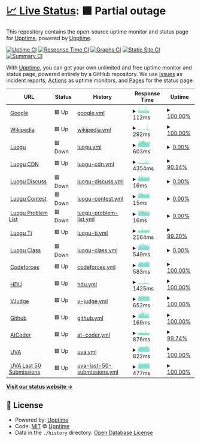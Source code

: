 # [📈 Live Status](https://upptime.github.io/upptime): <!--live status--> **🟧 Partial outage**

This repository contains the open-source uptime monitor and status page for [Upptime](https://upptime.js.org), powered by [Upptime](https://github.com/upptime/upptime).

[![Uptime CI](https://github.com/bitsstdcheee/luogu-status/workflows/Uptime%20CI/badge.svg)](https://github.com/bitsstdcheee/luogu-status/actions?query=workflow%3A%22Uptime+CI%22)
[![Response Time CI](https://github.com/bitsstdcheee/luogu-status/workflows/Response%20Time%20CI/badge.svg)](https://github.com/bitsstdcheee/luogu-status/actions?query=workflow%3A%22Response+Time+CI%22)
[![Graphs CI](https://github.com/bitsstdcheee/luogu-status/workflows/Graphs%20CI/badge.svg)](https://github.com/bitsstdcheee/luogu-status/actions?query=workflow%3A%22Graphs+CI%22)
[![Static Site CI](https://github.com/bitsstdcheee/luogu-status/workflows/Static%20Site%20CI/badge.svg)](https://github.com/bitsstdcheee/luogu-status/actions?query=workflow%3A%22Static+Site+CI%22)
[![Summary CI](https://github.com/bitsstdcheee/luogu-status/workflows/Summary%20CI/badge.svg)](https://github.com/bitsstdcheee/luogu-status/actions?query=workflow%3A%22Summary+CI%22)

With [Upptime](https://upptime.js.org), you can get your own unlimited and free uptime monitor and status page, powered entirely by a GitHub repository. We use [Issues](https://github.com/upptime/upptime/issues) as incident reports, [Actions](https://github.com/bitsstdcheee/luogu-status/actions) as uptime monitors, and [Pages](https://upptime.github.io/upptime) for the status page.

<!--start: status pages-->
<!-- This summary is generated by Upptime (https://github.com/upptime/upptime) -->
<!-- Do not edit this manually, your changes will be overwritten -->
<!-- prettier-ignore -->
| URL | Status | History | Response Time | Uptime |
| --- | ------ | ------- | ------------- | ------ |
| <img alt="" src="https://icons.duckduckgo.com/ip3/www.google.com.ico" height="13"> [Google](https://www.google.com) | 🟩 Up | [google.yml](https://github.com/bitsstdcheee/luogu-status/commits/HEAD/history/google.yml) | <details><summary><img alt="Response time graph" src="./graphs/google/response-time-week.png" height="20"> 112ms</summary><br><a href="https://bitsstdcheee.github.io/luogu-status/history/google"><img alt="Response time 107" src="https://img.shields.io/endpoint?url=https%3A%2F%2Fraw.githubusercontent.com%2Fbitsstdcheee%2Fluogu-status%2FHEAD%2Fapi%2Fgoogle%2Fresponse-time.json"></a><br><a href="https://bitsstdcheee.github.io/luogu-status/history/google"><img alt="24-hour response time 127" src="https://img.shields.io/endpoint?url=https%3A%2F%2Fraw.githubusercontent.com%2Fbitsstdcheee%2Fluogu-status%2FHEAD%2Fapi%2Fgoogle%2Fresponse-time-day.json"></a><br><a href="https://bitsstdcheee.github.io/luogu-status/history/google"><img alt="7-day response time 112" src="https://img.shields.io/endpoint?url=https%3A%2F%2Fraw.githubusercontent.com%2Fbitsstdcheee%2Fluogu-status%2FHEAD%2Fapi%2Fgoogle%2Fresponse-time-week.json"></a><br><a href="https://bitsstdcheee.github.io/luogu-status/history/google"><img alt="30-day response time 109" src="https://img.shields.io/endpoint?url=https%3A%2F%2Fraw.githubusercontent.com%2Fbitsstdcheee%2Fluogu-status%2FHEAD%2Fapi%2Fgoogle%2Fresponse-time-month.json"></a><br><a href="https://bitsstdcheee.github.io/luogu-status/history/google"><img alt="1-year response time 107" src="https://img.shields.io/endpoint?url=https%3A%2F%2Fraw.githubusercontent.com%2Fbitsstdcheee%2Fluogu-status%2FHEAD%2Fapi%2Fgoogle%2Fresponse-time-year.json"></a></details> | <details><summary><a href="https://bitsstdcheee.github.io/luogu-status/history/google">100.00%</a></summary><a href="https://bitsstdcheee.github.io/luogu-status/history/google"><img alt="All-time uptime 100.00%" src="https://img.shields.io/endpoint?url=https%3A%2F%2Fraw.githubusercontent.com%2Fbitsstdcheee%2Fluogu-status%2FHEAD%2Fapi%2Fgoogle%2Fuptime.json"></a><br><a href="https://bitsstdcheee.github.io/luogu-status/history/google"><img alt="24-hour uptime 100.00%" src="https://img.shields.io/endpoint?url=https%3A%2F%2Fraw.githubusercontent.com%2Fbitsstdcheee%2Fluogu-status%2FHEAD%2Fapi%2Fgoogle%2Fuptime-day.json"></a><br><a href="https://bitsstdcheee.github.io/luogu-status/history/google"><img alt="7-day uptime 100.00%" src="https://img.shields.io/endpoint?url=https%3A%2F%2Fraw.githubusercontent.com%2Fbitsstdcheee%2Fluogu-status%2FHEAD%2Fapi%2Fgoogle%2Fuptime-week.json"></a><br><a href="https://bitsstdcheee.github.io/luogu-status/history/google"><img alt="30-day uptime 100.00%" src="https://img.shields.io/endpoint?url=https%3A%2F%2Fraw.githubusercontent.com%2Fbitsstdcheee%2Fluogu-status%2FHEAD%2Fapi%2Fgoogle%2Fuptime-month.json"></a><br><a href="https://bitsstdcheee.github.io/luogu-status/history/google"><img alt="1-year uptime 100.00%" src="https://img.shields.io/endpoint?url=https%3A%2F%2Fraw.githubusercontent.com%2Fbitsstdcheee%2Fluogu-status%2FHEAD%2Fapi%2Fgoogle%2Fuptime-year.json"></a></details>
| <img alt="" src="https://icons.duckduckgo.com/ip3/en.wikipedia.org.ico" height="13"> [Wikipedia](https://en.wikipedia.org) | 🟩 Up | [wikipedia.yml](https://github.com/bitsstdcheee/luogu-status/commits/HEAD/history/wikipedia.yml) | <details><summary><img alt="Response time graph" src="./graphs/wikipedia/response-time-week.png" height="20"> 292ms</summary><br><a href="https://bitsstdcheee.github.io/luogu-status/history/wikipedia"><img alt="Response time 235" src="https://img.shields.io/endpoint?url=https%3A%2F%2Fraw.githubusercontent.com%2Fbitsstdcheee%2Fluogu-status%2FHEAD%2Fapi%2Fwikipedia%2Fresponse-time.json"></a><br><a href="https://bitsstdcheee.github.io/luogu-status/history/wikipedia"><img alt="24-hour response time 296" src="https://img.shields.io/endpoint?url=https%3A%2F%2Fraw.githubusercontent.com%2Fbitsstdcheee%2Fluogu-status%2FHEAD%2Fapi%2Fwikipedia%2Fresponse-time-day.json"></a><br><a href="https://bitsstdcheee.github.io/luogu-status/history/wikipedia"><img alt="7-day response time 292" src="https://img.shields.io/endpoint?url=https%3A%2F%2Fraw.githubusercontent.com%2Fbitsstdcheee%2Fluogu-status%2FHEAD%2Fapi%2Fwikipedia%2Fresponse-time-week.json"></a><br><a href="https://bitsstdcheee.github.io/luogu-status/history/wikipedia"><img alt="30-day response time 233" src="https://img.shields.io/endpoint?url=https%3A%2F%2Fraw.githubusercontent.com%2Fbitsstdcheee%2Fluogu-status%2FHEAD%2Fapi%2Fwikipedia%2Fresponse-time-month.json"></a><br><a href="https://bitsstdcheee.github.io/luogu-status/history/wikipedia"><img alt="1-year response time 235" src="https://img.shields.io/endpoint?url=https%3A%2F%2Fraw.githubusercontent.com%2Fbitsstdcheee%2Fluogu-status%2FHEAD%2Fapi%2Fwikipedia%2Fresponse-time-year.json"></a></details> | <details><summary><a href="https://bitsstdcheee.github.io/luogu-status/history/wikipedia">100.00%</a></summary><a href="https://bitsstdcheee.github.io/luogu-status/history/wikipedia"><img alt="All-time uptime 100.00%" src="https://img.shields.io/endpoint?url=https%3A%2F%2Fraw.githubusercontent.com%2Fbitsstdcheee%2Fluogu-status%2FHEAD%2Fapi%2Fwikipedia%2Fuptime.json"></a><br><a href="https://bitsstdcheee.github.io/luogu-status/history/wikipedia"><img alt="24-hour uptime 100.00%" src="https://img.shields.io/endpoint?url=https%3A%2F%2Fraw.githubusercontent.com%2Fbitsstdcheee%2Fluogu-status%2FHEAD%2Fapi%2Fwikipedia%2Fuptime-day.json"></a><br><a href="https://bitsstdcheee.github.io/luogu-status/history/wikipedia"><img alt="7-day uptime 100.00%" src="https://img.shields.io/endpoint?url=https%3A%2F%2Fraw.githubusercontent.com%2Fbitsstdcheee%2Fluogu-status%2FHEAD%2Fapi%2Fwikipedia%2Fuptime-week.json"></a><br><a href="https://bitsstdcheee.github.io/luogu-status/history/wikipedia"><img alt="30-day uptime 100.00%" src="https://img.shields.io/endpoint?url=https%3A%2F%2Fraw.githubusercontent.com%2Fbitsstdcheee%2Fluogu-status%2FHEAD%2Fapi%2Fwikipedia%2Fuptime-month.json"></a><br><a href="https://bitsstdcheee.github.io/luogu-status/history/wikipedia"><img alt="1-year uptime 100.00%" src="https://img.shields.io/endpoint?url=https%3A%2F%2Fraw.githubusercontent.com%2Fbitsstdcheee%2Fluogu-status%2FHEAD%2Fapi%2Fwikipedia%2Fuptime-year.json"></a></details>
| <img alt="" src="https://icons.duckduckgo.com/ip3/www.luogu.com.cn.ico" height="13"> [Luogu](https://www.luogu.com.cn) | 🟥 Down | [luogu.yml](https://github.com/bitsstdcheee/luogu-status/commits/HEAD/history/luogu.yml) | <details><summary><img alt="Response time graph" src="./graphs/luogu/response-time-week.png" height="20"> 603ms</summary><br><a href="https://bitsstdcheee.github.io/luogu-status/history/luogu"><img alt="Response time 1013" src="https://img.shields.io/endpoint?url=https%3A%2F%2Fraw.githubusercontent.com%2Fbitsstdcheee%2Fluogu-status%2FHEAD%2Fapi%2Fluogu%2Fresponse-time.json"></a><br><a href="https://bitsstdcheee.github.io/luogu-status/history/luogu"><img alt="24-hour response time 665" src="https://img.shields.io/endpoint?url=https%3A%2F%2Fraw.githubusercontent.com%2Fbitsstdcheee%2Fluogu-status%2FHEAD%2Fapi%2Fluogu%2Fresponse-time-day.json"></a><br><a href="https://bitsstdcheee.github.io/luogu-status/history/luogu"><img alt="7-day response time 603" src="https://img.shields.io/endpoint?url=https%3A%2F%2Fraw.githubusercontent.com%2Fbitsstdcheee%2Fluogu-status%2FHEAD%2Fapi%2Fluogu%2Fresponse-time-week.json"></a><br><a href="https://bitsstdcheee.github.io/luogu-status/history/luogu"><img alt="30-day response time 891" src="https://img.shields.io/endpoint?url=https%3A%2F%2Fraw.githubusercontent.com%2Fbitsstdcheee%2Fluogu-status%2FHEAD%2Fapi%2Fluogu%2Fresponse-time-month.json"></a><br><a href="https://bitsstdcheee.github.io/luogu-status/history/luogu"><img alt="1-year response time 1013" src="https://img.shields.io/endpoint?url=https%3A%2F%2Fraw.githubusercontent.com%2Fbitsstdcheee%2Fluogu-status%2FHEAD%2Fapi%2Fluogu%2Fresponse-time-year.json"></a></details> | <details><summary><a href="https://bitsstdcheee.github.io/luogu-status/history/luogu">0.00%</a></summary><a href="https://bitsstdcheee.github.io/luogu-status/history/luogu"><img alt="All-time uptime 56.38%" src="https://img.shields.io/endpoint?url=https%3A%2F%2Fraw.githubusercontent.com%2Fbitsstdcheee%2Fluogu-status%2FHEAD%2Fapi%2Fluogu%2Fuptime.json"></a><br><a href="https://bitsstdcheee.github.io/luogu-status/history/luogu"><img alt="24-hour uptime 0.00%" src="https://img.shields.io/endpoint?url=https%3A%2F%2Fraw.githubusercontent.com%2Fbitsstdcheee%2Fluogu-status%2FHEAD%2Fapi%2Fluogu%2Fuptime-day.json"></a><br><a href="https://bitsstdcheee.github.io/luogu-status/history/luogu"><img alt="7-day uptime 0.00%" src="https://img.shields.io/endpoint?url=https%3A%2F%2Fraw.githubusercontent.com%2Fbitsstdcheee%2Fluogu-status%2FHEAD%2Fapi%2Fluogu%2Fuptime-week.json"></a><br><a href="https://bitsstdcheee.github.io/luogu-status/history/luogu"><img alt="30-day uptime 38.98%" src="https://img.shields.io/endpoint?url=https%3A%2F%2Fraw.githubusercontent.com%2Fbitsstdcheee%2Fluogu-status%2FHEAD%2Fapi%2Fluogu%2Fuptime-month.json"></a><br><a href="https://bitsstdcheee.github.io/luogu-status/history/luogu"><img alt="1-year uptime 56.38%" src="https://img.shields.io/endpoint?url=https%3A%2F%2Fraw.githubusercontent.com%2Fbitsstdcheee%2Fluogu-status%2FHEAD%2Fapi%2Fluogu%2Fuptime-year.json"></a></details>
| <img alt="" src="https://icons.duckduckgo.com/ip3/cdn.luogu.com.cn.ico" height="13"> [Luogu CDN](https://cdn.luogu.com.cn/fe/loader.js?ver=20230228-2) | 🟩 Up | [luogu-cdn.yml](https://github.com/bitsstdcheee/luogu-status/commits/HEAD/history/luogu-cdn.yml) | <details><summary><img alt="Response time graph" src="./graphs/luogu-cdn/response-time-week.png" height="20"> 4354ms</summary><br><a href="https://bitsstdcheee.github.io/luogu-status/history/luogu-cdn"><img alt="Response time 3895" src="https://img.shields.io/endpoint?url=https%3A%2F%2Fraw.githubusercontent.com%2Fbitsstdcheee%2Fluogu-status%2FHEAD%2Fapi%2Fluogu-cdn%2Fresponse-time.json"></a><br><a href="https://bitsstdcheee.github.io/luogu-status/history/luogu-cdn"><img alt="24-hour response time 4144" src="https://img.shields.io/endpoint?url=https%3A%2F%2Fraw.githubusercontent.com%2Fbitsstdcheee%2Fluogu-status%2FHEAD%2Fapi%2Fluogu-cdn%2Fresponse-time-day.json"></a><br><a href="https://bitsstdcheee.github.io/luogu-status/history/luogu-cdn"><img alt="7-day response time 4354" src="https://img.shields.io/endpoint?url=https%3A%2F%2Fraw.githubusercontent.com%2Fbitsstdcheee%2Fluogu-status%2FHEAD%2Fapi%2Fluogu-cdn%2Fresponse-time-week.json"></a><br><a href="https://bitsstdcheee.github.io/luogu-status/history/luogu-cdn"><img alt="30-day response time 3940" src="https://img.shields.io/endpoint?url=https%3A%2F%2Fraw.githubusercontent.com%2Fbitsstdcheee%2Fluogu-status%2FHEAD%2Fapi%2Fluogu-cdn%2Fresponse-time-month.json"></a><br><a href="https://bitsstdcheee.github.io/luogu-status/history/luogu-cdn"><img alt="1-year response time 3895" src="https://img.shields.io/endpoint?url=https%3A%2F%2Fraw.githubusercontent.com%2Fbitsstdcheee%2Fluogu-status%2FHEAD%2Fapi%2Fluogu-cdn%2Fresponse-time-year.json"></a></details> | <details><summary><a href="https://bitsstdcheee.github.io/luogu-status/history/luogu-cdn">90.14%</a></summary><a href="https://bitsstdcheee.github.io/luogu-status/history/luogu-cdn"><img alt="All-time uptime 95.78%" src="https://img.shields.io/endpoint?url=https%3A%2F%2Fraw.githubusercontent.com%2Fbitsstdcheee%2Fluogu-status%2FHEAD%2Fapi%2Fluogu-cdn%2Fuptime.json"></a><br><a href="https://bitsstdcheee.github.io/luogu-status/history/luogu-cdn"><img alt="24-hour uptime 85.67%" src="https://img.shields.io/endpoint?url=https%3A%2F%2Fraw.githubusercontent.com%2Fbitsstdcheee%2Fluogu-status%2FHEAD%2Fapi%2Fluogu-cdn%2Fuptime-day.json"></a><br><a href="https://bitsstdcheee.github.io/luogu-status/history/luogu-cdn"><img alt="7-day uptime 90.14%" src="https://img.shields.io/endpoint?url=https%3A%2F%2Fraw.githubusercontent.com%2Fbitsstdcheee%2Fluogu-status%2FHEAD%2Fapi%2Fluogu-cdn%2Fuptime-week.json"></a><br><a href="https://bitsstdcheee.github.io/luogu-status/history/luogu-cdn"><img alt="30-day uptime 96.15%" src="https://img.shields.io/endpoint?url=https%3A%2F%2Fraw.githubusercontent.com%2Fbitsstdcheee%2Fluogu-status%2FHEAD%2Fapi%2Fluogu-cdn%2Fuptime-month.json"></a><br><a href="https://bitsstdcheee.github.io/luogu-status/history/luogu-cdn"><img alt="1-year uptime 95.78%" src="https://img.shields.io/endpoint?url=https%3A%2F%2Fraw.githubusercontent.com%2Fbitsstdcheee%2Fluogu-status%2FHEAD%2Fapi%2Fluogu-cdn%2Fuptime-year.json"></a></details>
| <img alt="" src="https://icons.duckduckgo.com/ip3/www.luogu.com.cn.ico" height="13"> [Luogu Discuss](https://www.luogu.com.cn/discuss/lists) | 🟥 Down | [luogu-discuss.yml](https://github.com/bitsstdcheee/luogu-status/commits/HEAD/history/luogu-discuss.yml) | <details><summary><img alt="Response time graph" src="./graphs/luogu-discuss/response-time-week.png" height="20"> 16ms</summary><br><a href="https://bitsstdcheee.github.io/luogu-status/history/luogu-discuss"><img alt="Response time 279" src="https://img.shields.io/endpoint?url=https%3A%2F%2Fraw.githubusercontent.com%2Fbitsstdcheee%2Fluogu-status%2FHEAD%2Fapi%2Fluogu-discuss%2Fresponse-time.json"></a><br><a href="https://bitsstdcheee.github.io/luogu-status/history/luogu-discuss"><img alt="24-hour response time 18" src="https://img.shields.io/endpoint?url=https%3A%2F%2Fraw.githubusercontent.com%2Fbitsstdcheee%2Fluogu-status%2FHEAD%2Fapi%2Fluogu-discuss%2Fresponse-time-day.json"></a><br><a href="https://bitsstdcheee.github.io/luogu-status/history/luogu-discuss"><img alt="7-day response time 16" src="https://img.shields.io/endpoint?url=https%3A%2F%2Fraw.githubusercontent.com%2Fbitsstdcheee%2Fluogu-status%2FHEAD%2Fapi%2Fluogu-discuss%2Fresponse-time-week.json"></a><br><a href="https://bitsstdcheee.github.io/luogu-status/history/luogu-discuss"><img alt="30-day response time 214" src="https://img.shields.io/endpoint?url=https%3A%2F%2Fraw.githubusercontent.com%2Fbitsstdcheee%2Fluogu-status%2FHEAD%2Fapi%2Fluogu-discuss%2Fresponse-time-month.json"></a><br><a href="https://bitsstdcheee.github.io/luogu-status/history/luogu-discuss"><img alt="1-year response time 279" src="https://img.shields.io/endpoint?url=https%3A%2F%2Fraw.githubusercontent.com%2Fbitsstdcheee%2Fluogu-status%2FHEAD%2Fapi%2Fluogu-discuss%2Fresponse-time-year.json"></a></details> | <details><summary><a href="https://bitsstdcheee.github.io/luogu-status/history/luogu-discuss">0.00%</a></summary><a href="https://bitsstdcheee.github.io/luogu-status/history/luogu-discuss"><img alt="All-time uptime 53.93%" src="https://img.shields.io/endpoint?url=https%3A%2F%2Fraw.githubusercontent.com%2Fbitsstdcheee%2Fluogu-status%2FHEAD%2Fapi%2Fluogu-discuss%2Fuptime.json"></a><br><a href="https://bitsstdcheee.github.io/luogu-status/history/luogu-discuss"><img alt="24-hour uptime 0.00%" src="https://img.shields.io/endpoint?url=https%3A%2F%2Fraw.githubusercontent.com%2Fbitsstdcheee%2Fluogu-status%2FHEAD%2Fapi%2Fluogu-discuss%2Fuptime-day.json"></a><br><a href="https://bitsstdcheee.github.io/luogu-status/history/luogu-discuss"><img alt="7-day uptime 0.00%" src="https://img.shields.io/endpoint?url=https%3A%2F%2Fraw.githubusercontent.com%2Fbitsstdcheee%2Fluogu-status%2FHEAD%2Fapi%2Fluogu-discuss%2Fuptime-week.json"></a><br><a href="https://bitsstdcheee.github.io/luogu-status/history/luogu-discuss"><img alt="30-day uptime 38.98%" src="https://img.shields.io/endpoint?url=https%3A%2F%2Fraw.githubusercontent.com%2Fbitsstdcheee%2Fluogu-status%2FHEAD%2Fapi%2Fluogu-discuss%2Fuptime-month.json"></a><br><a href="https://bitsstdcheee.github.io/luogu-status/history/luogu-discuss"><img alt="1-year uptime 53.93%" src="https://img.shields.io/endpoint?url=https%3A%2F%2Fraw.githubusercontent.com%2Fbitsstdcheee%2Fluogu-status%2FHEAD%2Fapi%2Fluogu-discuss%2Fuptime-year.json"></a></details>
| <img alt="" src="https://icons.duckduckgo.com/ip3/www.luogu.com.cn.ico" height="13"> [Luogu Contest](https://www.luogu.com.cn/contest/list) | 🟥 Down | [luogu-contest.yml](https://github.com/bitsstdcheee/luogu-status/commits/HEAD/history/luogu-contest.yml) | <details><summary><img alt="Response time graph" src="./graphs/luogu-contest/response-time-week.png" height="20"> 15ms</summary><br><a href="https://bitsstdcheee.github.io/luogu-status/history/luogu-contest"><img alt="Response time 215" src="https://img.shields.io/endpoint?url=https%3A%2F%2Fraw.githubusercontent.com%2Fbitsstdcheee%2Fluogu-status%2FHEAD%2Fapi%2Fluogu-contest%2Fresponse-time.json"></a><br><a href="https://bitsstdcheee.github.io/luogu-status/history/luogu-contest"><img alt="24-hour response time 17" src="https://img.shields.io/endpoint?url=https%3A%2F%2Fraw.githubusercontent.com%2Fbitsstdcheee%2Fluogu-status%2FHEAD%2Fapi%2Fluogu-contest%2Fresponse-time-day.json"></a><br><a href="https://bitsstdcheee.github.io/luogu-status/history/luogu-contest"><img alt="7-day response time 15" src="https://img.shields.io/endpoint?url=https%3A%2F%2Fraw.githubusercontent.com%2Fbitsstdcheee%2Fluogu-status%2FHEAD%2Fapi%2Fluogu-contest%2Fresponse-time-week.json"></a><br><a href="https://bitsstdcheee.github.io/luogu-status/history/luogu-contest"><img alt="30-day response time 169" src="https://img.shields.io/endpoint?url=https%3A%2F%2Fraw.githubusercontent.com%2Fbitsstdcheee%2Fluogu-status%2FHEAD%2Fapi%2Fluogu-contest%2Fresponse-time-month.json"></a><br><a href="https://bitsstdcheee.github.io/luogu-status/history/luogu-contest"><img alt="1-year response time 215" src="https://img.shields.io/endpoint?url=https%3A%2F%2Fraw.githubusercontent.com%2Fbitsstdcheee%2Fluogu-status%2FHEAD%2Fapi%2Fluogu-contest%2Fresponse-time-year.json"></a></details> | <details><summary><a href="https://bitsstdcheee.github.io/luogu-status/history/luogu-contest">0.00%</a></summary><a href="https://bitsstdcheee.github.io/luogu-status/history/luogu-contest"><img alt="All-time uptime 53.93%" src="https://img.shields.io/endpoint?url=https%3A%2F%2Fraw.githubusercontent.com%2Fbitsstdcheee%2Fluogu-status%2FHEAD%2Fapi%2Fluogu-contest%2Fuptime.json"></a><br><a href="https://bitsstdcheee.github.io/luogu-status/history/luogu-contest"><img alt="24-hour uptime 0.00%" src="https://img.shields.io/endpoint?url=https%3A%2F%2Fraw.githubusercontent.com%2Fbitsstdcheee%2Fluogu-status%2FHEAD%2Fapi%2Fluogu-contest%2Fuptime-day.json"></a><br><a href="https://bitsstdcheee.github.io/luogu-status/history/luogu-contest"><img alt="7-day uptime 0.00%" src="https://img.shields.io/endpoint?url=https%3A%2F%2Fraw.githubusercontent.com%2Fbitsstdcheee%2Fluogu-status%2FHEAD%2Fapi%2Fluogu-contest%2Fuptime-week.json"></a><br><a href="https://bitsstdcheee.github.io/luogu-status/history/luogu-contest"><img alt="30-day uptime 38.98%" src="https://img.shields.io/endpoint?url=https%3A%2F%2Fraw.githubusercontent.com%2Fbitsstdcheee%2Fluogu-status%2FHEAD%2Fapi%2Fluogu-contest%2Fuptime-month.json"></a><br><a href="https://bitsstdcheee.github.io/luogu-status/history/luogu-contest"><img alt="1-year uptime 53.93%" src="https://img.shields.io/endpoint?url=https%3A%2F%2Fraw.githubusercontent.com%2Fbitsstdcheee%2Fluogu-status%2FHEAD%2Fapi%2Fluogu-contest%2Fuptime-year.json"></a></details>
| <img alt="" src="https://icons.duckduckgo.com/ip3/www.luogu.com.cn.ico" height="13"> [Luogu Problem List](https://www.luogu.com.cn/problem/list) | 🟥 Down | [luogu-problem-list.yml](https://github.com/bitsstdcheee/luogu-status/commits/HEAD/history/luogu-problem-list.yml) | <details><summary><img alt="Response time graph" src="./graphs/luogu-problem-list/response-time-week.png" height="20"> 16ms</summary><br><a href="https://bitsstdcheee.github.io/luogu-status/history/luogu-problem-list"><img alt="Response time 326" src="https://img.shields.io/endpoint?url=https%3A%2F%2Fraw.githubusercontent.com%2Fbitsstdcheee%2Fluogu-status%2FHEAD%2Fapi%2Fluogu-problem-list%2Fresponse-time.json"></a><br><a href="https://bitsstdcheee.github.io/luogu-status/history/luogu-problem-list"><img alt="24-hour response time 18" src="https://img.shields.io/endpoint?url=https%3A%2F%2Fraw.githubusercontent.com%2Fbitsstdcheee%2Fluogu-status%2FHEAD%2Fapi%2Fluogu-problem-list%2Fresponse-time-day.json"></a><br><a href="https://bitsstdcheee.github.io/luogu-status/history/luogu-problem-list"><img alt="7-day response time 16" src="https://img.shields.io/endpoint?url=https%3A%2F%2Fraw.githubusercontent.com%2Fbitsstdcheee%2Fluogu-status%2FHEAD%2Fapi%2Fluogu-problem-list%2Fresponse-time-week.json"></a><br><a href="https://bitsstdcheee.github.io/luogu-status/history/luogu-problem-list"><img alt="30-day response time 263" src="https://img.shields.io/endpoint?url=https%3A%2F%2Fraw.githubusercontent.com%2Fbitsstdcheee%2Fluogu-status%2FHEAD%2Fapi%2Fluogu-problem-list%2Fresponse-time-month.json"></a><br><a href="https://bitsstdcheee.github.io/luogu-status/history/luogu-problem-list"><img alt="1-year response time 326" src="https://img.shields.io/endpoint?url=https%3A%2F%2Fraw.githubusercontent.com%2Fbitsstdcheee%2Fluogu-status%2FHEAD%2Fapi%2Fluogu-problem-list%2Fresponse-time-year.json"></a></details> | <details><summary><a href="https://bitsstdcheee.github.io/luogu-status/history/luogu-problem-list">0.00%</a></summary><a href="https://bitsstdcheee.github.io/luogu-status/history/luogu-problem-list"><img alt="All-time uptime 53.93%" src="https://img.shields.io/endpoint?url=https%3A%2F%2Fraw.githubusercontent.com%2Fbitsstdcheee%2Fluogu-status%2FHEAD%2Fapi%2Fluogu-problem-list%2Fuptime.json"></a><br><a href="https://bitsstdcheee.github.io/luogu-status/history/luogu-problem-list"><img alt="24-hour uptime 0.00%" src="https://img.shields.io/endpoint?url=https%3A%2F%2Fraw.githubusercontent.com%2Fbitsstdcheee%2Fluogu-status%2FHEAD%2Fapi%2Fluogu-problem-list%2Fuptime-day.json"></a><br><a href="https://bitsstdcheee.github.io/luogu-status/history/luogu-problem-list"><img alt="7-day uptime 0.00%" src="https://img.shields.io/endpoint?url=https%3A%2F%2Fraw.githubusercontent.com%2Fbitsstdcheee%2Fluogu-status%2FHEAD%2Fapi%2Fluogu-problem-list%2Fuptime-week.json"></a><br><a href="https://bitsstdcheee.github.io/luogu-status/history/luogu-problem-list"><img alt="30-day uptime 38.98%" src="https://img.shields.io/endpoint?url=https%3A%2F%2Fraw.githubusercontent.com%2Fbitsstdcheee%2Fluogu-status%2FHEAD%2Fapi%2Fluogu-problem-list%2Fuptime-month.json"></a><br><a href="https://bitsstdcheee.github.io/luogu-status/history/luogu-problem-list"><img alt="1-year uptime 53.93%" src="https://img.shields.io/endpoint?url=https%3A%2F%2Fraw.githubusercontent.com%2Fbitsstdcheee%2Fluogu-status%2FHEAD%2Fapi%2Fluogu-problem-list%2Fuptime-year.json"></a></details>
| <img alt="" src="https://icons.duckduckgo.com/ip3/ti.luogu.com.cn.ico" height="13"> [Luogu Ti](https://ti.luogu.com.cn/problemset) | 🟩 Up | [luogu-ti.yml](https://github.com/bitsstdcheee/luogu-status/commits/HEAD/history/luogu-ti.yml) | <details><summary><img alt="Response time graph" src="./graphs/luogu-ti/response-time-week.png" height="20"> 2164ms</summary><br><a href="https://bitsstdcheee.github.io/luogu-status/history/luogu-ti"><img alt="Response time 2138" src="https://img.shields.io/endpoint?url=https%3A%2F%2Fraw.githubusercontent.com%2Fbitsstdcheee%2Fluogu-status%2FHEAD%2Fapi%2Fluogu-ti%2Fresponse-time.json"></a><br><a href="https://bitsstdcheee.github.io/luogu-status/history/luogu-ti"><img alt="24-hour response time 2128" src="https://img.shields.io/endpoint?url=https%3A%2F%2Fraw.githubusercontent.com%2Fbitsstdcheee%2Fluogu-status%2FHEAD%2Fapi%2Fluogu-ti%2Fresponse-time-day.json"></a><br><a href="https://bitsstdcheee.github.io/luogu-status/history/luogu-ti"><img alt="7-day response time 2164" src="https://img.shields.io/endpoint?url=https%3A%2F%2Fraw.githubusercontent.com%2Fbitsstdcheee%2Fluogu-status%2FHEAD%2Fapi%2Fluogu-ti%2Fresponse-time-week.json"></a><br><a href="https://bitsstdcheee.github.io/luogu-status/history/luogu-ti"><img alt="30-day response time 2156" src="https://img.shields.io/endpoint?url=https%3A%2F%2Fraw.githubusercontent.com%2Fbitsstdcheee%2Fluogu-status%2FHEAD%2Fapi%2Fluogu-ti%2Fresponse-time-month.json"></a><br><a href="https://bitsstdcheee.github.io/luogu-status/history/luogu-ti"><img alt="1-year response time 2138" src="https://img.shields.io/endpoint?url=https%3A%2F%2Fraw.githubusercontent.com%2Fbitsstdcheee%2Fluogu-status%2FHEAD%2Fapi%2Fluogu-ti%2Fresponse-time-year.json"></a></details> | <details><summary><a href="https://bitsstdcheee.github.io/luogu-status/history/luogu-ti">99.20%</a></summary><a href="https://bitsstdcheee.github.io/luogu-status/history/luogu-ti"><img alt="All-time uptime 96.40%" src="https://img.shields.io/endpoint?url=https%3A%2F%2Fraw.githubusercontent.com%2Fbitsstdcheee%2Fluogu-status%2FHEAD%2Fapi%2Fluogu-ti%2Fuptime.json"></a><br><a href="https://bitsstdcheee.github.io/luogu-status/history/luogu-ti"><img alt="24-hour uptime 100.00%" src="https://img.shields.io/endpoint?url=https%3A%2F%2Fraw.githubusercontent.com%2Fbitsstdcheee%2Fluogu-status%2FHEAD%2Fapi%2Fluogu-ti%2Fuptime-day.json"></a><br><a href="https://bitsstdcheee.github.io/luogu-status/history/luogu-ti"><img alt="7-day uptime 99.20%" src="https://img.shields.io/endpoint?url=https%3A%2F%2Fraw.githubusercontent.com%2Fbitsstdcheee%2Fluogu-status%2FHEAD%2Fapi%2Fluogu-ti%2Fuptime-week.json"></a><br><a href="https://bitsstdcheee.github.io/luogu-status/history/luogu-ti"><img alt="30-day uptime 95.90%" src="https://img.shields.io/endpoint?url=https%3A%2F%2Fraw.githubusercontent.com%2Fbitsstdcheee%2Fluogu-status%2FHEAD%2Fapi%2Fluogu-ti%2Fuptime-month.json"></a><br><a href="https://bitsstdcheee.github.io/luogu-status/history/luogu-ti"><img alt="1-year uptime 96.40%" src="https://img.shields.io/endpoint?url=https%3A%2F%2Fraw.githubusercontent.com%2Fbitsstdcheee%2Fluogu-status%2FHEAD%2Fapi%2Fluogu-ti%2Fuptime-year.json"></a></details>
| <img alt="" src="https://icons.duckduckgo.com/ip3/class.luogu.com.cn.ico" height="13"> [Luogu Class](https://class.luogu.com.cn/course) | 🟥 Down | [luogu-class.yml](https://github.com/bitsstdcheee/luogu-status/commits/HEAD/history/luogu-class.yml) | <details><summary><img alt="Response time graph" src="./graphs/luogu-class/response-time-week.png" height="20"> 549ms</summary><br><a href="https://bitsstdcheee.github.io/luogu-status/history/luogu-class"><img alt="Response time 1659" src="https://img.shields.io/endpoint?url=https%3A%2F%2Fraw.githubusercontent.com%2Fbitsstdcheee%2Fluogu-status%2FHEAD%2Fapi%2Fluogu-class%2Fresponse-time.json"></a><br><a href="https://bitsstdcheee.github.io/luogu-status/history/luogu-class"><img alt="24-hour response time 585" src="https://img.shields.io/endpoint?url=https%3A%2F%2Fraw.githubusercontent.com%2Fbitsstdcheee%2Fluogu-status%2FHEAD%2Fapi%2Fluogu-class%2Fresponse-time-day.json"></a><br><a href="https://bitsstdcheee.github.io/luogu-status/history/luogu-class"><img alt="7-day response time 549" src="https://img.shields.io/endpoint?url=https%3A%2F%2Fraw.githubusercontent.com%2Fbitsstdcheee%2Fluogu-status%2FHEAD%2Fapi%2Fluogu-class%2Fresponse-time-week.json"></a><br><a href="https://bitsstdcheee.github.io/luogu-status/history/luogu-class"><img alt="30-day response time 1485" src="https://img.shields.io/endpoint?url=https%3A%2F%2Fraw.githubusercontent.com%2Fbitsstdcheee%2Fluogu-status%2FHEAD%2Fapi%2Fluogu-class%2Fresponse-time-month.json"></a><br><a href="https://bitsstdcheee.github.io/luogu-status/history/luogu-class"><img alt="1-year response time 1659" src="https://img.shields.io/endpoint?url=https%3A%2F%2Fraw.githubusercontent.com%2Fbitsstdcheee%2Fluogu-status%2FHEAD%2Fapi%2Fluogu-class%2Fresponse-time-year.json"></a></details> | <details><summary><a href="https://bitsstdcheee.github.io/luogu-status/history/luogu-class">0.00%</a></summary><a href="https://bitsstdcheee.github.io/luogu-status/history/luogu-class"><img alt="All-time uptime 67.61%" src="https://img.shields.io/endpoint?url=https%3A%2F%2Fraw.githubusercontent.com%2Fbitsstdcheee%2Fluogu-status%2FHEAD%2Fapi%2Fluogu-class%2Fuptime.json"></a><br><a href="https://bitsstdcheee.github.io/luogu-status/history/luogu-class"><img alt="24-hour uptime 0.00%" src="https://img.shields.io/endpoint?url=https%3A%2F%2Fraw.githubusercontent.com%2Fbitsstdcheee%2Fluogu-status%2FHEAD%2Fapi%2Fluogu-class%2Fuptime-day.json"></a><br><a href="https://bitsstdcheee.github.io/luogu-status/history/luogu-class"><img alt="7-day uptime 0.00%" src="https://img.shields.io/endpoint?url=https%3A%2F%2Fraw.githubusercontent.com%2Fbitsstdcheee%2Fluogu-status%2FHEAD%2Fapi%2Fluogu-class%2Fuptime-week.json"></a><br><a href="https://bitsstdcheee.github.io/luogu-status/history/luogu-class"><img alt="30-day uptime 57.19%" src="https://img.shields.io/endpoint?url=https%3A%2F%2Fraw.githubusercontent.com%2Fbitsstdcheee%2Fluogu-status%2FHEAD%2Fapi%2Fluogu-class%2Fuptime-month.json"></a><br><a href="https://bitsstdcheee.github.io/luogu-status/history/luogu-class"><img alt="1-year uptime 67.61%" src="https://img.shields.io/endpoint?url=https%3A%2F%2Fraw.githubusercontent.com%2Fbitsstdcheee%2Fluogu-status%2FHEAD%2Fapi%2Fluogu-class%2Fuptime-year.json"></a></details>
| <img alt="" src="https://icons.duckduckgo.com/ip3/codeforces.com.ico" height="13"> [Codeforces](https://codeforces.com) | 🟩 Up | [codeforces.yml](https://github.com/bitsstdcheee/luogu-status/commits/HEAD/history/codeforces.yml) | <details><summary><img alt="Response time graph" src="./graphs/codeforces/response-time-week.png" height="20"> 583ms</summary><br><a href="https://bitsstdcheee.github.io/luogu-status/history/codeforces"><img alt="Response time 575" src="https://img.shields.io/endpoint?url=https%3A%2F%2Fraw.githubusercontent.com%2Fbitsstdcheee%2Fluogu-status%2FHEAD%2Fapi%2Fcodeforces%2Fresponse-time.json"></a><br><a href="https://bitsstdcheee.github.io/luogu-status/history/codeforces"><img alt="24-hour response time 582" src="https://img.shields.io/endpoint?url=https%3A%2F%2Fraw.githubusercontent.com%2Fbitsstdcheee%2Fluogu-status%2FHEAD%2Fapi%2Fcodeforces%2Fresponse-time-day.json"></a><br><a href="https://bitsstdcheee.github.io/luogu-status/history/codeforces"><img alt="7-day response time 583" src="https://img.shields.io/endpoint?url=https%3A%2F%2Fraw.githubusercontent.com%2Fbitsstdcheee%2Fluogu-status%2FHEAD%2Fapi%2Fcodeforces%2Fresponse-time-week.json"></a><br><a href="https://bitsstdcheee.github.io/luogu-status/history/codeforces"><img alt="30-day response time 589" src="https://img.shields.io/endpoint?url=https%3A%2F%2Fraw.githubusercontent.com%2Fbitsstdcheee%2Fluogu-status%2FHEAD%2Fapi%2Fcodeforces%2Fresponse-time-month.json"></a><br><a href="https://bitsstdcheee.github.io/luogu-status/history/codeforces"><img alt="1-year response time 575" src="https://img.shields.io/endpoint?url=https%3A%2F%2Fraw.githubusercontent.com%2Fbitsstdcheee%2Fluogu-status%2FHEAD%2Fapi%2Fcodeforces%2Fresponse-time-year.json"></a></details> | <details><summary><a href="https://bitsstdcheee.github.io/luogu-status/history/codeforces">100.00%</a></summary><a href="https://bitsstdcheee.github.io/luogu-status/history/codeforces"><img alt="All-time uptime 98.43%" src="https://img.shields.io/endpoint?url=https%3A%2F%2Fraw.githubusercontent.com%2Fbitsstdcheee%2Fluogu-status%2FHEAD%2Fapi%2Fcodeforces%2Fuptime.json"></a><br><a href="https://bitsstdcheee.github.io/luogu-status/history/codeforces"><img alt="24-hour uptime 100.00%" src="https://img.shields.io/endpoint?url=https%3A%2F%2Fraw.githubusercontent.com%2Fbitsstdcheee%2Fluogu-status%2FHEAD%2Fapi%2Fcodeforces%2Fuptime-day.json"></a><br><a href="https://bitsstdcheee.github.io/luogu-status/history/codeforces"><img alt="7-day uptime 100.00%" src="https://img.shields.io/endpoint?url=https%3A%2F%2Fraw.githubusercontent.com%2Fbitsstdcheee%2Fluogu-status%2FHEAD%2Fapi%2Fcodeforces%2Fuptime-week.json"></a><br><a href="https://bitsstdcheee.github.io/luogu-status/history/codeforces"><img alt="30-day uptime 99.46%" src="https://img.shields.io/endpoint?url=https%3A%2F%2Fraw.githubusercontent.com%2Fbitsstdcheee%2Fluogu-status%2FHEAD%2Fapi%2Fcodeforces%2Fuptime-month.json"></a><br><a href="https://bitsstdcheee.github.io/luogu-status/history/codeforces"><img alt="1-year uptime 98.43%" src="https://img.shields.io/endpoint?url=https%3A%2F%2Fraw.githubusercontent.com%2Fbitsstdcheee%2Fluogu-status%2FHEAD%2Fapi%2Fcodeforces%2Fuptime-year.json"></a></details>
| <img alt="" src="https://icons.duckduckgo.com/ip3/acm.hdu.edu.cn.ico" height="13"> [HDU](http://acm.hdu.edu.cn) | 🟩 Up | [hdu.yml](https://github.com/bitsstdcheee/luogu-status/commits/HEAD/history/hdu.yml) | <details><summary><img alt="Response time graph" src="./graphs/hdu/response-time-week.png" height="20"> 1425ms</summary><br><a href="https://bitsstdcheee.github.io/luogu-status/history/hdu"><img alt="Response time 1379" src="https://img.shields.io/endpoint?url=https%3A%2F%2Fraw.githubusercontent.com%2Fbitsstdcheee%2Fluogu-status%2FHEAD%2Fapi%2Fhdu%2Fresponse-time.json"></a><br><a href="https://bitsstdcheee.github.io/luogu-status/history/hdu"><img alt="24-hour response time 1196" src="https://img.shields.io/endpoint?url=https%3A%2F%2Fraw.githubusercontent.com%2Fbitsstdcheee%2Fluogu-status%2FHEAD%2Fapi%2Fhdu%2Fresponse-time-day.json"></a><br><a href="https://bitsstdcheee.github.io/luogu-status/history/hdu"><img alt="7-day response time 1425" src="https://img.shields.io/endpoint?url=https%3A%2F%2Fraw.githubusercontent.com%2Fbitsstdcheee%2Fluogu-status%2FHEAD%2Fapi%2Fhdu%2Fresponse-time-week.json"></a><br><a href="https://bitsstdcheee.github.io/luogu-status/history/hdu"><img alt="30-day response time 1350" src="https://img.shields.io/endpoint?url=https%3A%2F%2Fraw.githubusercontent.com%2Fbitsstdcheee%2Fluogu-status%2FHEAD%2Fapi%2Fhdu%2Fresponse-time-month.json"></a><br><a href="https://bitsstdcheee.github.io/luogu-status/history/hdu"><img alt="1-year response time 1379" src="https://img.shields.io/endpoint?url=https%3A%2F%2Fraw.githubusercontent.com%2Fbitsstdcheee%2Fluogu-status%2FHEAD%2Fapi%2Fhdu%2Fresponse-time-year.json"></a></details> | <details><summary><a href="https://bitsstdcheee.github.io/luogu-status/history/hdu">100.00%</a></summary><a href="https://bitsstdcheee.github.io/luogu-status/history/hdu"><img alt="All-time uptime 99.94%" src="https://img.shields.io/endpoint?url=https%3A%2F%2Fraw.githubusercontent.com%2Fbitsstdcheee%2Fluogu-status%2FHEAD%2Fapi%2Fhdu%2Fuptime.json"></a><br><a href="https://bitsstdcheee.github.io/luogu-status/history/hdu"><img alt="24-hour uptime 100.00%" src="https://img.shields.io/endpoint?url=https%3A%2F%2Fraw.githubusercontent.com%2Fbitsstdcheee%2Fluogu-status%2FHEAD%2Fapi%2Fhdu%2Fuptime-day.json"></a><br><a href="https://bitsstdcheee.github.io/luogu-status/history/hdu"><img alt="7-day uptime 100.00%" src="https://img.shields.io/endpoint?url=https%3A%2F%2Fraw.githubusercontent.com%2Fbitsstdcheee%2Fluogu-status%2FHEAD%2Fapi%2Fhdu%2Fuptime-week.json"></a><br><a href="https://bitsstdcheee.github.io/luogu-status/history/hdu"><img alt="30-day uptime 99.96%" src="https://img.shields.io/endpoint?url=https%3A%2F%2Fraw.githubusercontent.com%2Fbitsstdcheee%2Fluogu-status%2FHEAD%2Fapi%2Fhdu%2Fuptime-month.json"></a><br><a href="https://bitsstdcheee.github.io/luogu-status/history/hdu"><img alt="1-year uptime 99.94%" src="https://img.shields.io/endpoint?url=https%3A%2F%2Fraw.githubusercontent.com%2Fbitsstdcheee%2Fluogu-status%2FHEAD%2Fapi%2Fhdu%2Fuptime-year.json"></a></details>
| <img alt="" src="https://icons.duckduckgo.com/ip3/vjudge.net.ico" height="13"> [VJudge](https://vjudge.net) | 🟩 Up | [v-judge.yml](https://github.com/bitsstdcheee/luogu-status/commits/HEAD/history/v-judge.yml) | <details><summary><img alt="Response time graph" src="./graphs/v-judge/response-time-week.png" height="20"> 652ms</summary><br><a href="https://bitsstdcheee.github.io/luogu-status/history/v-judge"><img alt="Response time 655" src="https://img.shields.io/endpoint?url=https%3A%2F%2Fraw.githubusercontent.com%2Fbitsstdcheee%2Fluogu-status%2FHEAD%2Fapi%2Fv-judge%2Fresponse-time.json"></a><br><a href="https://bitsstdcheee.github.io/luogu-status/history/v-judge"><img alt="24-hour response time 656" src="https://img.shields.io/endpoint?url=https%3A%2F%2Fraw.githubusercontent.com%2Fbitsstdcheee%2Fluogu-status%2FHEAD%2Fapi%2Fv-judge%2Fresponse-time-day.json"></a><br><a href="https://bitsstdcheee.github.io/luogu-status/history/v-judge"><img alt="7-day response time 652" src="https://img.shields.io/endpoint?url=https%3A%2F%2Fraw.githubusercontent.com%2Fbitsstdcheee%2Fluogu-status%2FHEAD%2Fapi%2Fv-judge%2Fresponse-time-week.json"></a><br><a href="https://bitsstdcheee.github.io/luogu-status/history/v-judge"><img alt="30-day response time 657" src="https://img.shields.io/endpoint?url=https%3A%2F%2Fraw.githubusercontent.com%2Fbitsstdcheee%2Fluogu-status%2FHEAD%2Fapi%2Fv-judge%2Fresponse-time-month.json"></a><br><a href="https://bitsstdcheee.github.io/luogu-status/history/v-judge"><img alt="1-year response time 655" src="https://img.shields.io/endpoint?url=https%3A%2F%2Fraw.githubusercontent.com%2Fbitsstdcheee%2Fluogu-status%2FHEAD%2Fapi%2Fv-judge%2Fresponse-time-year.json"></a></details> | <details><summary><a href="https://bitsstdcheee.github.io/luogu-status/history/v-judge">100.00%</a></summary><a href="https://bitsstdcheee.github.io/luogu-status/history/v-judge"><img alt="All-time uptime 100.00%" src="https://img.shields.io/endpoint?url=https%3A%2F%2Fraw.githubusercontent.com%2Fbitsstdcheee%2Fluogu-status%2FHEAD%2Fapi%2Fv-judge%2Fuptime.json"></a><br><a href="https://bitsstdcheee.github.io/luogu-status/history/v-judge"><img alt="24-hour uptime 100.00%" src="https://img.shields.io/endpoint?url=https%3A%2F%2Fraw.githubusercontent.com%2Fbitsstdcheee%2Fluogu-status%2FHEAD%2Fapi%2Fv-judge%2Fuptime-day.json"></a><br><a href="https://bitsstdcheee.github.io/luogu-status/history/v-judge"><img alt="7-day uptime 100.00%" src="https://img.shields.io/endpoint?url=https%3A%2F%2Fraw.githubusercontent.com%2Fbitsstdcheee%2Fluogu-status%2FHEAD%2Fapi%2Fv-judge%2Fuptime-week.json"></a><br><a href="https://bitsstdcheee.github.io/luogu-status/history/v-judge"><img alt="30-day uptime 100.00%" src="https://img.shields.io/endpoint?url=https%3A%2F%2Fraw.githubusercontent.com%2Fbitsstdcheee%2Fluogu-status%2FHEAD%2Fapi%2Fv-judge%2Fuptime-month.json"></a><br><a href="https://bitsstdcheee.github.io/luogu-status/history/v-judge"><img alt="1-year uptime 100.00%" src="https://img.shields.io/endpoint?url=https%3A%2F%2Fraw.githubusercontent.com%2Fbitsstdcheee%2Fluogu-status%2FHEAD%2Fapi%2Fv-judge%2Fuptime-year.json"></a></details>
| <img alt="" src="https://icons.duckduckgo.com/ip3/github.com.ico" height="13"> [Github](https://github.com) | 🟩 Up | [github.yml](https://github.com/bitsstdcheee/luogu-status/commits/HEAD/history/github.yml) | <details><summary><img alt="Response time graph" src="./graphs/github/response-time-week.png" height="20"> 169ms</summary><br><a href="https://bitsstdcheee.github.io/luogu-status/history/github"><img alt="Response time 152" src="https://img.shields.io/endpoint?url=https%3A%2F%2Fraw.githubusercontent.com%2Fbitsstdcheee%2Fluogu-status%2FHEAD%2Fapi%2Fgithub%2Fresponse-time.json"></a><br><a href="https://bitsstdcheee.github.io/luogu-status/history/github"><img alt="24-hour response time 195" src="https://img.shields.io/endpoint?url=https%3A%2F%2Fraw.githubusercontent.com%2Fbitsstdcheee%2Fluogu-status%2FHEAD%2Fapi%2Fgithub%2Fresponse-time-day.json"></a><br><a href="https://bitsstdcheee.github.io/luogu-status/history/github"><img alt="7-day response time 169" src="https://img.shields.io/endpoint?url=https%3A%2F%2Fraw.githubusercontent.com%2Fbitsstdcheee%2Fluogu-status%2FHEAD%2Fapi%2Fgithub%2Fresponse-time-week.json"></a><br><a href="https://bitsstdcheee.github.io/luogu-status/history/github"><img alt="30-day response time 151" src="https://img.shields.io/endpoint?url=https%3A%2F%2Fraw.githubusercontent.com%2Fbitsstdcheee%2Fluogu-status%2FHEAD%2Fapi%2Fgithub%2Fresponse-time-month.json"></a><br><a href="https://bitsstdcheee.github.io/luogu-status/history/github"><img alt="1-year response time 152" src="https://img.shields.io/endpoint?url=https%3A%2F%2Fraw.githubusercontent.com%2Fbitsstdcheee%2Fluogu-status%2FHEAD%2Fapi%2Fgithub%2Fresponse-time-year.json"></a></details> | <details><summary><a href="https://bitsstdcheee.github.io/luogu-status/history/github">100.00%</a></summary><a href="https://bitsstdcheee.github.io/luogu-status/history/github"><img alt="All-time uptime 100.00%" src="https://img.shields.io/endpoint?url=https%3A%2F%2Fraw.githubusercontent.com%2Fbitsstdcheee%2Fluogu-status%2FHEAD%2Fapi%2Fgithub%2Fuptime.json"></a><br><a href="https://bitsstdcheee.github.io/luogu-status/history/github"><img alt="24-hour uptime 100.00%" src="https://img.shields.io/endpoint?url=https%3A%2F%2Fraw.githubusercontent.com%2Fbitsstdcheee%2Fluogu-status%2FHEAD%2Fapi%2Fgithub%2Fuptime-day.json"></a><br><a href="https://bitsstdcheee.github.io/luogu-status/history/github"><img alt="7-day uptime 100.00%" src="https://img.shields.io/endpoint?url=https%3A%2F%2Fraw.githubusercontent.com%2Fbitsstdcheee%2Fluogu-status%2FHEAD%2Fapi%2Fgithub%2Fuptime-week.json"></a><br><a href="https://bitsstdcheee.github.io/luogu-status/history/github"><img alt="30-day uptime 100.00%" src="https://img.shields.io/endpoint?url=https%3A%2F%2Fraw.githubusercontent.com%2Fbitsstdcheee%2Fluogu-status%2FHEAD%2Fapi%2Fgithub%2Fuptime-month.json"></a><br><a href="https://bitsstdcheee.github.io/luogu-status/history/github"><img alt="1-year uptime 100.00%" src="https://img.shields.io/endpoint?url=https%3A%2F%2Fraw.githubusercontent.com%2Fbitsstdcheee%2Fluogu-status%2FHEAD%2Fapi%2Fgithub%2Fuptime-year.json"></a></details>
| <img alt="" src="https://icons.duckduckgo.com/ip3/atcoder.jp.ico" height="13"> [AtCoder](https://atcoder.jp) | 🟩 Up | [at-coder.yml](https://github.com/bitsstdcheee/luogu-status/commits/HEAD/history/at-coder.yml) | <details><summary><img alt="Response time graph" src="./graphs/at-coder/response-time-week.png" height="20"> 876ms</summary><br><a href="https://bitsstdcheee.github.io/luogu-status/history/at-coder"><img alt="Response time 848" src="https://img.shields.io/endpoint?url=https%3A%2F%2Fraw.githubusercontent.com%2Fbitsstdcheee%2Fluogu-status%2FHEAD%2Fapi%2Fat-coder%2Fresponse-time.json"></a><br><a href="https://bitsstdcheee.github.io/luogu-status/history/at-coder"><img alt="24-hour response time 813" src="https://img.shields.io/endpoint?url=https%3A%2F%2Fraw.githubusercontent.com%2Fbitsstdcheee%2Fluogu-status%2FHEAD%2Fapi%2Fat-coder%2Fresponse-time-day.json"></a><br><a href="https://bitsstdcheee.github.io/luogu-status/history/at-coder"><img alt="7-day response time 876" src="https://img.shields.io/endpoint?url=https%3A%2F%2Fraw.githubusercontent.com%2Fbitsstdcheee%2Fluogu-status%2FHEAD%2Fapi%2Fat-coder%2Fresponse-time-week.json"></a><br><a href="https://bitsstdcheee.github.io/luogu-status/history/at-coder"><img alt="30-day response time 875" src="https://img.shields.io/endpoint?url=https%3A%2F%2Fraw.githubusercontent.com%2Fbitsstdcheee%2Fluogu-status%2FHEAD%2Fapi%2Fat-coder%2Fresponse-time-month.json"></a><br><a href="https://bitsstdcheee.github.io/luogu-status/history/at-coder"><img alt="1-year response time 848" src="https://img.shields.io/endpoint?url=https%3A%2F%2Fraw.githubusercontent.com%2Fbitsstdcheee%2Fluogu-status%2FHEAD%2Fapi%2Fat-coder%2Fresponse-time-year.json"></a></details> | <details><summary><a href="https://bitsstdcheee.github.io/luogu-status/history/at-coder">99.74%</a></summary><a href="https://bitsstdcheee.github.io/luogu-status/history/at-coder"><img alt="All-time uptime 83.75%" src="https://img.shields.io/endpoint?url=https%3A%2F%2Fraw.githubusercontent.com%2Fbitsstdcheee%2Fluogu-status%2FHEAD%2Fapi%2Fat-coder%2Fuptime.json"></a><br><a href="https://bitsstdcheee.github.io/luogu-status/history/at-coder"><img alt="24-hour uptime 100.00%" src="https://img.shields.io/endpoint?url=https%3A%2F%2Fraw.githubusercontent.com%2Fbitsstdcheee%2Fluogu-status%2FHEAD%2Fapi%2Fat-coder%2Fuptime-day.json"></a><br><a href="https://bitsstdcheee.github.io/luogu-status/history/at-coder"><img alt="7-day uptime 99.74%" src="https://img.shields.io/endpoint?url=https%3A%2F%2Fraw.githubusercontent.com%2Fbitsstdcheee%2Fluogu-status%2FHEAD%2Fapi%2Fat-coder%2Fuptime-week.json"></a><br><a href="https://bitsstdcheee.github.io/luogu-status/history/at-coder"><img alt="30-day uptime 99.85%" src="https://img.shields.io/endpoint?url=https%3A%2F%2Fraw.githubusercontent.com%2Fbitsstdcheee%2Fluogu-status%2FHEAD%2Fapi%2Fat-coder%2Fuptime-month.json"></a><br><a href="https://bitsstdcheee.github.io/luogu-status/history/at-coder"><img alt="1-year uptime 83.75%" src="https://img.shields.io/endpoint?url=https%3A%2F%2Fraw.githubusercontent.com%2Fbitsstdcheee%2Fluogu-status%2FHEAD%2Fapi%2Fat-coder%2Fuptime-year.json"></a></details>
| <img alt="" src="https://icons.duckduckgo.com/ip3/onlinejudge.org.ico" height="13"> [UVA](https://onlinejudge.org) | 🟩 Up | [uva.yml](https://github.com/bitsstdcheee/luogu-status/commits/HEAD/history/uva.yml) | <details><summary><img alt="Response time graph" src="./graphs/uva/response-time-week.png" height="20"> 822ms</summary><br><a href="https://bitsstdcheee.github.io/luogu-status/history/uva"><img alt="Response time 822" src="https://img.shields.io/endpoint?url=https%3A%2F%2Fraw.githubusercontent.com%2Fbitsstdcheee%2Fluogu-status%2FHEAD%2Fapi%2Fuva%2Fresponse-time.json"></a><br><a href="https://bitsstdcheee.github.io/luogu-status/history/uva"><img alt="24-hour response time 794" src="https://img.shields.io/endpoint?url=https%3A%2F%2Fraw.githubusercontent.com%2Fbitsstdcheee%2Fluogu-status%2FHEAD%2Fapi%2Fuva%2Fresponse-time-day.json"></a><br><a href="https://bitsstdcheee.github.io/luogu-status/history/uva"><img alt="7-day response time 822" src="https://img.shields.io/endpoint?url=https%3A%2F%2Fraw.githubusercontent.com%2Fbitsstdcheee%2Fluogu-status%2FHEAD%2Fapi%2Fuva%2Fresponse-time-week.json"></a><br><a href="https://bitsstdcheee.github.io/luogu-status/history/uva"><img alt="30-day response time 816" src="https://img.shields.io/endpoint?url=https%3A%2F%2Fraw.githubusercontent.com%2Fbitsstdcheee%2Fluogu-status%2FHEAD%2Fapi%2Fuva%2Fresponse-time-month.json"></a><br><a href="https://bitsstdcheee.github.io/luogu-status/history/uva"><img alt="1-year response time 822" src="https://img.shields.io/endpoint?url=https%3A%2F%2Fraw.githubusercontent.com%2Fbitsstdcheee%2Fluogu-status%2FHEAD%2Fapi%2Fuva%2Fresponse-time-year.json"></a></details> | <details><summary><a href="https://bitsstdcheee.github.io/luogu-status/history/uva">100.00%</a></summary><a href="https://bitsstdcheee.github.io/luogu-status/history/uva"><img alt="All-time uptime 98.37%" src="https://img.shields.io/endpoint?url=https%3A%2F%2Fraw.githubusercontent.com%2Fbitsstdcheee%2Fluogu-status%2FHEAD%2Fapi%2Fuva%2Fuptime.json"></a><br><a href="https://bitsstdcheee.github.io/luogu-status/history/uva"><img alt="24-hour uptime 100.00%" src="https://img.shields.io/endpoint?url=https%3A%2F%2Fraw.githubusercontent.com%2Fbitsstdcheee%2Fluogu-status%2FHEAD%2Fapi%2Fuva%2Fuptime-day.json"></a><br><a href="https://bitsstdcheee.github.io/luogu-status/history/uva"><img alt="7-day uptime 100.00%" src="https://img.shields.io/endpoint?url=https%3A%2F%2Fraw.githubusercontent.com%2Fbitsstdcheee%2Fluogu-status%2FHEAD%2Fapi%2Fuva%2Fuptime-week.json"></a><br><a href="https://bitsstdcheee.github.io/luogu-status/history/uva"><img alt="30-day uptime 97.93%" src="https://img.shields.io/endpoint?url=https%3A%2F%2Fraw.githubusercontent.com%2Fbitsstdcheee%2Fluogu-status%2FHEAD%2Fapi%2Fuva%2Fuptime-month.json"></a><br><a href="https://bitsstdcheee.github.io/luogu-status/history/uva"><img alt="1-year uptime 98.37%" src="https://img.shields.io/endpoint?url=https%3A%2F%2Fraw.githubusercontent.com%2Fbitsstdcheee%2Fluogu-status%2FHEAD%2Fapi%2Fuva%2Fuptime-year.json"></a></details>
| <img alt="" src="https://icons.duckduckgo.com/ip3/onlinejudge.org.ico" height="13"> [UVA Last 50 Submissions](https://onlinejudge.org/index.php?option=com_onlinejudge&Itemid=19) | 🟩 Up | [uva-last-50-submissions.yml](https://github.com/bitsstdcheee/luogu-status/commits/HEAD/history/uva-last-50-submissions.yml) | <details><summary><img alt="Response time graph" src="./graphs/uva-last-50-submissions/response-time-week.png" height="20"> 477ms</summary><br><a href="https://bitsstdcheee.github.io/luogu-status/history/uva-last-50-submissions"><img alt="Response time 484" src="https://img.shields.io/endpoint?url=https%3A%2F%2Fraw.githubusercontent.com%2Fbitsstdcheee%2Fluogu-status%2FHEAD%2Fapi%2Fuva-last-50-submissions%2Fresponse-time.json"></a><br><a href="https://bitsstdcheee.github.io/luogu-status/history/uva-last-50-submissions"><img alt="24-hour response time 491" src="https://img.shields.io/endpoint?url=https%3A%2F%2Fraw.githubusercontent.com%2Fbitsstdcheee%2Fluogu-status%2FHEAD%2Fapi%2Fuva-last-50-submissions%2Fresponse-time-day.json"></a><br><a href="https://bitsstdcheee.github.io/luogu-status/history/uva-last-50-submissions"><img alt="7-day response time 477" src="https://img.shields.io/endpoint?url=https%3A%2F%2Fraw.githubusercontent.com%2Fbitsstdcheee%2Fluogu-status%2FHEAD%2Fapi%2Fuva-last-50-submissions%2Fresponse-time-week.json"></a><br><a href="https://bitsstdcheee.github.io/luogu-status/history/uva-last-50-submissions"><img alt="30-day response time 478" src="https://img.shields.io/endpoint?url=https%3A%2F%2Fraw.githubusercontent.com%2Fbitsstdcheee%2Fluogu-status%2FHEAD%2Fapi%2Fuva-last-50-submissions%2Fresponse-time-month.json"></a><br><a href="https://bitsstdcheee.github.io/luogu-status/history/uva-last-50-submissions"><img alt="1-year response time 484" src="https://img.shields.io/endpoint?url=https%3A%2F%2Fraw.githubusercontent.com%2Fbitsstdcheee%2Fluogu-status%2FHEAD%2Fapi%2Fuva-last-50-submissions%2Fresponse-time-year.json"></a></details> | <details><summary><a href="https://bitsstdcheee.github.io/luogu-status/history/uva-last-50-submissions">100.00%</a></summary><a href="https://bitsstdcheee.github.io/luogu-status/history/uva-last-50-submissions"><img alt="All-time uptime 98.37%" src="https://img.shields.io/endpoint?url=https%3A%2F%2Fraw.githubusercontent.com%2Fbitsstdcheee%2Fluogu-status%2FHEAD%2Fapi%2Fuva-last-50-submissions%2Fuptime.json"></a><br><a href="https://bitsstdcheee.github.io/luogu-status/history/uva-last-50-submissions"><img alt="24-hour uptime 100.00%" src="https://img.shields.io/endpoint?url=https%3A%2F%2Fraw.githubusercontent.com%2Fbitsstdcheee%2Fluogu-status%2FHEAD%2Fapi%2Fuva-last-50-submissions%2Fuptime-day.json"></a><br><a href="https://bitsstdcheee.github.io/luogu-status/history/uva-last-50-submissions"><img alt="7-day uptime 100.00%" src="https://img.shields.io/endpoint?url=https%3A%2F%2Fraw.githubusercontent.com%2Fbitsstdcheee%2Fluogu-status%2FHEAD%2Fapi%2Fuva-last-50-submissions%2Fuptime-week.json"></a><br><a href="https://bitsstdcheee.github.io/luogu-status/history/uva-last-50-submissions"><img alt="30-day uptime 97.93%" src="https://img.shields.io/endpoint?url=https%3A%2F%2Fraw.githubusercontent.com%2Fbitsstdcheee%2Fluogu-status%2FHEAD%2Fapi%2Fuva-last-50-submissions%2Fuptime-month.json"></a><br><a href="https://bitsstdcheee.github.io/luogu-status/history/uva-last-50-submissions"><img alt="1-year uptime 98.37%" src="https://img.shields.io/endpoint?url=https%3A%2F%2Fraw.githubusercontent.com%2Fbitsstdcheee%2Fluogu-status%2FHEAD%2Fapi%2Fuva-last-50-submissions%2Fuptime-year.json"></a></details>

<!--end: status pages-->

[**Visit our status website →**](https://upptime.github.io/upptime)

## 📄 License

- Powered by: [Upptime](https://github.com/upptime/upptime)
- Code: [MIT](./LICENSE) © [Upptime](https://upptime.js.org)
- Data in the `./history` directory: [Open Database License](https://opendatacommons.org/licenses/odbl/1-0/)
